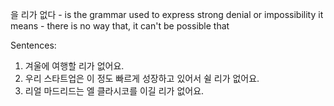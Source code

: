 을 리가 없다 - is the grammar used to express strong denial or impossibility 
it means - there is no way that, it can't be possible that 

Sentences:
1. 겨울에 여행할 리가 없어요.
2. 우리 스타트업은 이 정도 빠르게 성장하고 있어서 쉴 리가 없어요.
3. 리얼 마드리드는 엘 클라시코를 이길 리가 없어요.